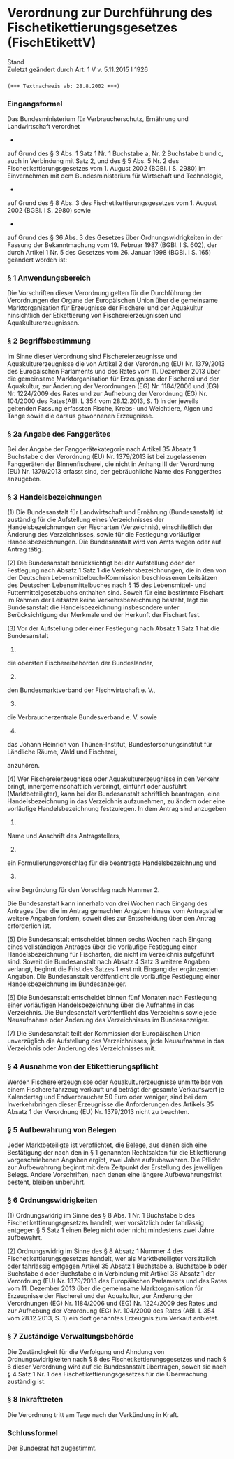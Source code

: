 Verordnung zur Durchführung des Fischetikettierungsgesetzes (FischEtikettV)
===========================================================================

Stand  
Zuletzt geändert durch Art. 1 V v. 5.11.2015 I 1926

### 

```
(+++ Textnachweis ab: 28.8.2002 +++)
```

### Eingangsformel

Das Bundesministerium für Verbraucherschutz, Ernährung und Landwirtschaft verordnet

-  
auf Grund des § 3 Abs. 1 Satz 1 Nr. 1 Buchstabe a, Nr. 2 Buchstabe b und c, auch in Verbindung mit Satz 2, und des § 5 Abs. 5 Nr. 2 des Fischetikettierungsgesetzes vom 1. August 2002 (BGBl. I S. 2980) im Einvernehmen mit dem Bundesministerium für Wirtschaft und Technologie,

-  
auf Grund des § 8 Abs. 3 des Fischetikettierungsgesetzes vom 1. August 2002 (BGBl. I S. 2980) sowie

-  
auf Grund des § 36 Abs. 3 des Gesetzes über Ordnungswidrigkeiten in der Fassung der Bekanntmachung vom 19. Februar 1987 (BGBl. I S. 602), der durch Artikel 1 Nr. 5 des Gesetzes vom 26. Januar 1998 (BGBl. I S. 165) geändert worden ist:

### § 1 Anwendungsbereich

Die Vorschriften dieser Verordnung gelten für die Durchführung der Verordnungen der Organe der Europäischen Union über die gemeinsame Marktorganisation für Erzeugnisse der Fischerei und der Aquakultur hinsichtlich der Etikettierung von Fischereierzeugnissen und Aquakulturerzeugnissen.

### § 2 Begriffsbestimmung

Im Sinne dieser Verordnung sind Fischereierzeugnisse und Aquakulturerzeugnisse die von Artikel 2 der Verordnung (EU) Nr. 1379/2013 des Europäischen Parlaments und des Rates vom 11. Dezember 2013 über die gemeinsame Marktorganisation für Erzeugnisse der Fischerei und der Aquakultur, zur Änderung der Verordnungen (EG) Nr. 1184/2006 und (EG) Nr. 1224/2009 des Rates und zur Aufhebung der Verordnung (EG) Nr. 104/2000 des Rates(ABl. L 354 vom 28.12.2013, S. 1) in der jeweils geltenden Fassung erfassten Fische, Krebs- und Weichtiere, Algen und Tange sowie die daraus gewonnenen Erzeugnisse.

### § 2a Angabe des Fanggerätes

Bei der Angabe der Fanggerätekategorie nach Artikel 35 Absatz 1 Buchstabe c der Verordnung (EU) Nr. 1379/2013 ist bei zugelassenen Fanggeräten der Binnenfischerei, die nicht in Anhang III der Verordnung (EU) Nr. 1379/2013 erfasst sind, der gebräuchliche Name des Fanggerätes anzugeben.

### § 3 Handelsbezeichnungen

(1) Die Bundesanstalt für Landwirtschaft und Ernährung (Bundesanstalt) ist zuständig für die Aufstellung eines Verzeichnisses der Handelsbezeichnungen der Fischarten (Verzeichnis), einschließlich der Änderung des Verzeichnisses, sowie für die Festlegung vorläufiger Handelsbezeichnungen. Die Bundesanstalt wird von Amts wegen oder auf Antrag tätig.

(2) Die Bundesanstalt berücksichtigt bei der Aufstellung oder der Festlegung nach Absatz 1 Satz 1 die Verkehrsbezeichnungen, die in den von der Deutschen Lebensmittelbuch-Kommission beschlossenen Leitsätzen des Deutschen Lebensmittelbuches nach § 15 des Lebensmittel- und Futtermittelgesetzbuchs enthalten sind. Soweit für eine bestimmte Fischart im Rahmen der Leitsätze keine Verkehrsbezeichnung besteht, legt die Bundesanstalt die Handelsbezeichnung insbesondere unter Berücksichtigung der Merkmale und der Herkunft der Fischart fest.

(3) Vor der Aufstellung oder einer Festlegung nach Absatz 1 Satz 1 hat die Bundesanstalt

1.  
die obersten Fischereibehörden der Bundesländer,

2.  
den Bundesmarktverband der Fischwirtschaft e. V.,

3.  
die Verbraucherzentrale Bundesverband e. V. sowie

4.  
das Johann Heinrich von Thünen-Institut, Bundesforschungsinstitut für Ländliche Räume, Wald und Fischerei,

anzuhören.

(4) Wer Fischereierzeugnisse oder Aquakulturerzeugnisse in den Verkehr bringt, innergemeinschaftlich verbringt, einführt oder ausführt (Marktbeteiligter), kann bei der Bundesanstalt schriftlich beantragen, eine Handelsbezeichnung in das Verzeichnis aufzunehmen, zu ändern oder eine vorläufige Handelsbezeichnung festzulegen. In dem Antrag sind anzugeben

1.  
Name und Anschrift des Antragstellers,

2.  
ein Formulierungsvorschlag für die beantragte Handelsbezeichnung und

3.  
eine Begründung für den Vorschlag nach Nummer 2.

Die Bundesanstalt kann innerhalb von drei Wochen nach Eingang des Antrages über die im Antrag gemachten Angaben hinaus vom Antragsteller weitere Angaben fordern, soweit dies zur Entscheidung über den Antrag erforderlich ist.

(5) Die Bundesanstalt entscheidet binnen sechs Wochen nach Eingang eines vollständigen Antrages über die vorläufige Festlegung einer Handelsbezeichnung für Fischarten, die nicht im Verzeichnis aufgeführt sind. Soweit die Bundesanstalt nach Absatz 4 Satz 3 weitere Angaben verlangt, beginnt die Frist des Satzes 1 erst mit Eingang der ergänzenden Angaben. Die Bundesanstalt veröffentlicht die vorläufige Festlegung einer Handelsbezeichnung im Bundesanzeiger.

(6) Die Bundesanstalt entscheidet binnen fünf Monaten nach Festlegung einer vorläufigen Handelsbezeichnung über die Aufnahme in das Verzeichnis. Die Bundesanstalt veröffentlicht das Verzeichnis sowie jede Neuaufnahme oder Änderung des Verzeichnisses im Bundesanzeiger.

(7) Die Bundesanstalt teilt der Kommission der Europäischen Union unverzüglich die Aufstellung des Verzeichnisses, jede Neuaufnahme in das Verzeichnis oder Änderung des Verzeichnisses mit.

### § 4 Ausnahme von der Etikettierungspflicht

Werden Fischereierzeugnisse oder Aquakulturerzeugnisse unmittelbar von einem Fischereifahrzeug verkauft und beträgt der gesamte Verkaufswert je Kalendertag und Endverbraucher 50 Euro oder weniger, sind bei dem Inverkehrbringen dieser Erzeugnisse die Anforderungen des Artikels 35 Absatz 1 der Verordnung (EU) Nr. 1379/2013 nicht zu beachten.

### § 5 Aufbewahrung von Belegen

Jeder Marktbeteiligte ist verpflichtet, die Belege, aus denen sich eine Bestätigung der nach den in § 1 genannten Rechtsakten für die Etikettierung vorgeschriebenen Angaben ergibt, zwei Jahre aufzubewahren. Die Pflicht zur Aufbewahrung beginnt mit dem Zeitpunkt der Erstellung des jeweiligen Belegs. Andere Vorschriften, nach denen eine längere Aufbewahrungsfrist besteht, bleiben unberührt.

### § 6 Ordnungswidrigkeiten

(1) Ordnungswidrig im Sinne des § 8 Abs. 1 Nr. 1 Buchstabe b des Fischetikettierungsgesetzes handelt, wer vorsätzlich oder fahrlässig entgegen § 5 Satz 1 einen Beleg nicht oder nicht mindestens zwei Jahre aufbewahrt.

(2) Ordnungswidrig im Sinne des § 8 Absatz 1 Nummer 4 des Fischetikettierungsgesetzes handelt, wer als Marktbeteiligter vorsätzlich oder fahrlässig entgegen Artikel 35 Absatz 1 Buchstabe a, Buchstabe b oder Buchstabe d oder Buchstabe c in Verbindung mit Artikel 38 Absatz 1 der Verordnung (EU) Nr. 1379/2013 des Europäischen Parlaments und des Rates vom 11. Dezember 2013 über die gemeinsame Marktorganisation für Erzeugnisse der Fischerei und der Aquakultur, zur Änderung der Verordnungen (EG) Nr. 1184/2006 und (EG) Nr. 1224/2009 des Rates und zur Aufhebung der Verordnung (EG) Nr. 104/2000 des Rates (ABl. L 354 vom 28.12.2013, S. 1) ein dort genanntes Erzeugnis zum Verkauf anbietet.

### § 7 Zuständige Verwaltungsbehörde

Die Zuständigkeit für die Verfolgung und Ahndung von Ordnungswidrigkeiten nach § 8 des Fischetikettierungsgesetzes und nach § 6 dieser Verordnung wird auf die Bundesanstalt übertragen, soweit sie nach § 4 Satz 1 Nr. 1 des Fischetikettierungsgesetzes für die Überwachung zuständig ist.

### § 8 Inkrafttreten

Die Verordnung tritt am Tage nach der Verkündung in Kraft.

### Schlussformel

Der Bundesrat hat zugestimmt.
